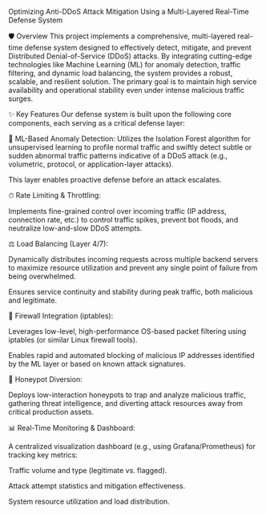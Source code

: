 
Optimizing Anti-DDoS Attack Mitigation Using a Multi-Layered Real-Time Defense System

🛡️ Overview
This project implements a comprehensive, multi-layered real-time defense system designed to effectively detect, mitigate, and prevent Distributed Denial-of-Service (DDoS) attacks. By integrating cutting-edge technologies like Machine Learning (ML) for anomaly detection, traffic filtering, and dynamic load balancing, the system provides a robust, scalable, and resilient solution. The primary goal is to maintain high service availability and operational stability even under intense malicious traffic surges.

✨ Key Features
Our defense system is built upon the following core components, each serving as a critical defense layer:

🧠 ML-Based Anomaly Detection:
Utilizes the Isolation Forest algorithm for unsupervised learning to profile normal traffic and swiftly detect subtle or sudden abnormal traffic patterns indicative of a DDoS attack (e.g., volumetric, protocol, or application-layer attacks).

This layer enables proactive defense before an attack escalates.

⏱ Rate Limiting & Throttling:

Implements fine-grained control over incoming traffic (IP address, connection rate, etc.) to control traffic spikes, prevent bot floods, and neutralize low-and-slow DDoS attempts.

⚖ Load Balancing (Layer 4/7):

Dynamically distributes incoming requests across multiple backend servers to maximize resource utilization and prevent any single point of failure from being overwhelmed.

Ensures service continuity and stability during peak traffic, both malicious and legitimate.

🔐 Firewall Integration (iptables):

Leverages low-level, high-performance OS-based packet filtering using iptables (or similar Linux firewall tools).

Enables rapid and automated blocking of malicious IP addresses identified by the ML layer or based on known attack signatures.

🍯 Honeypot Diversion:

Deploys low-interaction honeypots to trap and analyze malicious traffic, gathering threat intelligence, and diverting attack resources away from critical production assets.

📊 Real-Time Monitoring & Dashboard:

A centralized visualization dashboard (e.g., using Grafana/Prometheus) for tracking key metrics:

Traffic volume and type (legitimate vs. flagged).

Attack attempt statistics and mitigation effectiveness.

System resource utilization and load distribution.


